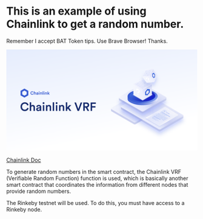 # This is an example of using Chainlink to get a random number. 

Remember I accept BAT Token tips. Use Brave Browser! Thanks.


[![](https://github.com/ethfannum1/ETH_Random_Number_Chainlink/blob/main/1.png)](https://github.com/ethfannum1/ETH_Random_Number_Chainlink/blob/main/1.png)

[Chainlink Doc](https://docs.chain.link/docs/chainlink-vrf/ "Chainlink Doc")

To generate random numbers in the smart contract, the Chainlink VRF (Verifiable Random Function) function is used,
which is basically another smart contract that coordinates the information from different nodes that provide random numbers.

The Rinkeby testnet will be used.
To do this, you must have access to a Rinkeby node.